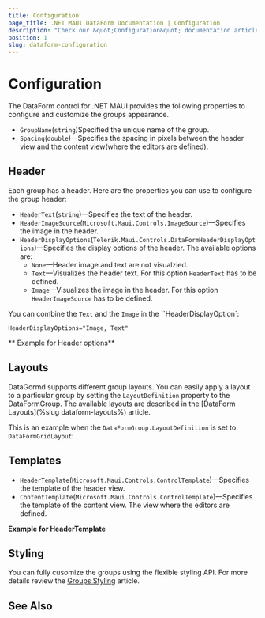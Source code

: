 ```yaml
---
title: Configuration
page_title: .NET MAUI DataForm Documentation | Configuration
description: "Check our &quot;Configuration&quot; documentation article for Telerik DataForm for .NET MAUI control."
position: 1
slug: dataform-configuration
---
```


# Configuration

The DataForm control for .NET MAUI provides the following properties to configure and customize the groups appearance. 

* `GroupName`(`string`)Specified the unique name of the group.
* `Spacing`(`double`)&mdash;Specifies the spacing in pixels between the header view and the content view(where the editors are defined).

## Header

Each group has a header. Here are the properties you can use to configure the group header:

* `HeaderText`(`string`)&mdash;Specifies the text of the header.
* `HeaderImageSource`(`Microsoft.Maui.Controls.ImageSource`)&mdash;Specifies the image in the header.
* `HeaderDisplayOptions`(`Telerik.Maui.Controls.DataFormHeaderDisplayOptions`)&mdash;Specifies the display options of the header. The available options are:
	* `None`&mdash;Header image and text are not visualzied.
	* `Text`&mdash;Visualizes the header text. For this option `HeaderText` has to be defined.
	* `Image`&mdash;Visualizes the image in the header. For this option `HeaderImageSource` has to be defined.

You can combine the `Text` and the `Image` in the ``HeaderDisplayOption`:

```XAML
HeaderDisplayOptions="Image, Text"
```


** Example for Header options**

<snippet id='dataform-grouping-configuration-header'/>

## Layouts

DataGormd supports different group layouts. You can easily apply a layout to a particular group by setting the `LayoutDefinition` property to the DataFormGroup. The available layouts are described in the [DataForm Layouts](%slug dataform-layouts%) article.

This is an example when the `DataFormGroup.LayoutDefinition` is set to `DataFormGridLayout`:

<snippet id='dataform-grouping-configuration-layout'/>

## Templates

* `HeaderTemplate`(`Microsoft.Maui.Controls.ControlTemplate`)&mdash;Specifies the template of the header view.
* `ContentTemplate`(`Microsoft.Maui.Controls.ControlTemplate`)&mdash;Specifies the template of the content view. The view where the editors are defined.

**Example for HeaderTemplate**

<snippet id='dataform-grouping-configuration-header-template'/>

## Styling

You can fully cusomize the groups using the flexible styling API. For more details review the [Groups Styling]() article.

## See Also